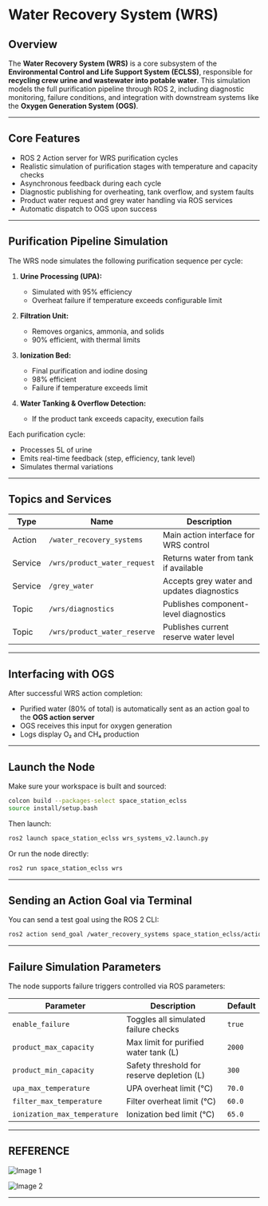 # **Water Recovery System (WRS)**

## **Overview**

The **Water Recovery System (WRS)** is a core subsystem of the **Environmental Control and Life Support System (ECLSS)**, responsible for **recycling crew urine and wastewater into potable water**. This simulation models the full purification pipeline through ROS 2, including diagnostic monitoring, failure conditions, and integration with downstream systems like the **Oxygen Generation System (OGS)**.

---

## **Core Features**

* ROS 2 Action server for WRS purification cycles
* Realistic simulation of purification stages with temperature and capacity checks
* Asynchronous feedback during each cycle
* Diagnostic publishing for overheating, tank overflow, and system faults
* Product water request and grey water handling via ROS services
* Automatic dispatch to OGS upon success

---

## **Purification Pipeline Simulation**

The WRS node simulates the following purification sequence per cycle:

1. **Urine Processing (UPA):**

   * Simulated with 95% efficiency
   * Overheat failure if temperature exceeds configurable limit

2. **Filtration Unit:**

   * Removes organics, ammonia, and solids
   * 90% efficient, with thermal limits

3. **Ionization Bed:**

   * Final purification and iodine dosing
   * 98% efficient
   * Failure if temperature exceeds limit

4. **Water Tanking & Overflow Detection:**

   * If the product tank exceeds capacity, execution fails

Each purification cycle:

* Processes 5L of urine
* Emits real-time feedback (step, efficiency, tank level)
* Simulates thermal variations

---

## **Topics and Services**

| Type    | Name                         | Description                                |
| ------- | ---------------------------- | ------------------------------------------ |
| Action  | `/water_recovery_systems`    | Main action interface for WRS control      |
| Service | `/wrs/product_water_request` | Returns water from tank if available       |
| Service | `/grey_water`                | Accepts grey water and updates diagnostics |
| Topic   | `/wrs/diagnostics`           | Publishes component-level diagnostics      |
| Topic   | `/wrs/product_water_reserve` | Publishes current reserve water level      |

---

## **Interfacing with OGS**

After successful WRS action completion:

* Purified water (80% of total) is automatically sent as an action goal to the **OGS action server**
* OGS receives this input for oxygen generation
* Logs display O₂ and CH₄ production

---

## **Launch the Node**

Make sure your workspace is built and sourced:

```bash
colcon build --packages-select space_station_eclss
source install/setup.bash
```

Then launch:

```bash
ros2 launch space_station_eclss wrs_systems_v2.launch.py
```

Or run the node directly:

```bash
ros2 run space_station_eclss wrs
```

---

## **Sending an Action Goal via Terminal**

You can send a test goal using the ROS 2 CLI:

```bash
ros2 action send_goal /water_recovery_systems space_station_eclss/action/WaterRecovery "{urine_volume: 10.0}"
```

---

## **Failure Simulation Parameters**

The node supports failure triggers controlled via ROS parameters:

| Parameter                    | Description                                | Default |
| ---------------------------- | ------------------------------------------ | ------- |
| `enable_failure`             | Toggles all simulated failure checks       | `true`  |
| `product_max_capacity`       | Max limit for purified water tank (L)      | `2000`  |
| `product_min_capacity`       | Safety threshold for reserve depletion (L) | `300`   |
| `upa_max_temperature`        | UPA overheat limit (°C)                    | `70.0`  |
| `filter_max_temperature`     | Filter overheat limit (°C)                 | `60.0`  |
| `ionization_max_temperature` | Ionization bed limit (°C)                  | `65.0`  |

---

## **REFERENCE**

![Image 1](https://github.com/user-attachments/assets/90783fa2-7603-4ee5-bd7e-04d7174cbc52)

![Image 2](https://github.com/user-attachments/assets/93306b71-0c29-4237-9f29-42a373c9fe30)

---


